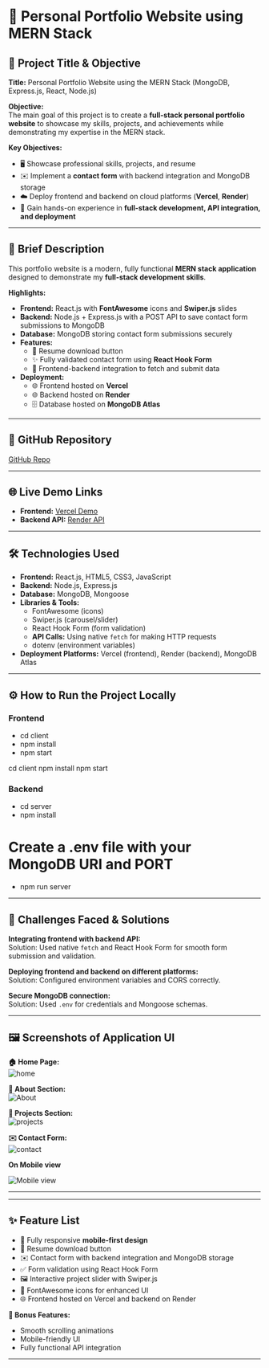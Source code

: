 # 🚀 Personal Portfolio Website using MERN Stack

## 🎯 Project Title & Objective
**Title:** Personal Portfolio Website using the MERN Stack (MongoDB, Express.js, React, Node.js)  

**Objective:**  
The main goal of this project is to create a **full-stack personal portfolio website** to showcase my skills, projects, and achievements while demonstrating my expertise in the MERN stack.  

**Key Objectives:**  
- 🖥️ Showcase professional skills, projects, and resume  
- ✉️ Implement a **contact form** with backend integration and MongoDB storage  
- ☁️ Deploy frontend and backend on cloud platforms (**Vercel**, **Render**)  
- 🔧 Gain hands-on experience in **full-stack development, API integration, and deployment**  

---

## 📝 Brief Description
This portfolio website is a modern, fully functional **MERN stack application** designed to demonstrate my **full-stack development skills**.  

**Highlights:**  
- **Frontend:** React.js with **FontAwesome** icons and **Swiper.js** slides  
- **Backend:** Node.js + Express.js with a POST API to save contact form submissions to MongoDB
- **Database:** MongoDB storing contact form submissions securely  
- **Features:**  
  - 💾 Resume download button  
  - ✨ Fully validated contact form using **React Hook Form**  
  - 🔗 Frontend-backend integration to fetch and submit data  
- **Deployment:**  
  - 🌐 Frontend hosted on **Vercel**  
  - 🌐 Backend hosted on **Render**  
  - 🗄️ Database hosted on **MongoDB Atlas**  

---

## 🔗 GitHub Repository
[GitHub Repo](https://github.com/Harsh-Builds/My-Portfolio)  

---

## 🌐 Live Demo Links
- **Frontend:** [Vercel Demo](https://my-portfoliothis.vercel.app)  
- **Backend API:** [Render API](https://my-portfolio-65x9.onrender.com)  

---

## 🛠️ Technologies Used
- **Frontend:** React.js, HTML5, CSS3, JavaScript  
- **Backend:** Node.js, Express.js  
- **Database:** MongoDB, Mongoose  
- **Libraries & Tools:**  
  - FontAwesome (icons)  
  - Swiper.js (carousel/slider)  
  - React Hook Form (form validation)  
  - **API Calls:** Using native `fetch` for making HTTP requests  
  - dotenv (environment variables)  
- **Deployment Platforms:** Vercel (frontend), Render (backend), MongoDB Atlas  

---

## ⚙️ How to Run the Project Locally

### Frontend


- cd client
- npm install
- npm start

cd client
npm install
npm start


### Backend
- cd server
- npm install
# Create a .env file with your MongoDB URI and PORT
- npm run server

---

## 🧩 Challenges Faced & Solutions

**Integrating frontend with backend API:**  
Solution: Used native `fetch` and React Hook Form for smooth form submission and validation.

**Deploying frontend and backend on different platforms:**  
Solution: Configured environment variables and CORS correctly.  

**Secure MongoDB connection:**  
Solution: Used `.env` for credentials and Mongoose schemas.  

---

## 🖼️ Screenshots of Application UI

**🏠 Home Page:**  
![home](image.png) 

**👤 About Section:**  
![About](image-1.png)

**💼 Projects Section:**  
![projects](image-2.png)

**✉️ Contact Form:**  
![contact](image-3.png)

**On Mobile view**

![Mobile view](image-4.png)

---

---

## ✨ Feature List
- 📱 Fully responsive **mobile-first design**  
- 💾 Resume download button  
- ✉️ Contact form with backend integration and MongoDB storage  
- ✅ Form validation using React Hook Form  
- 🖼️ Interactive project slider with Swiper.js  
- 🎨 FontAwesome icons for enhanced UI  
- 🌐 Frontend hosted on Vercel and backend on Render  

**🎁 Bonus Features:**  
- Smooth scrolling animations  
- Mobile-friendly UI  
- Fully functional API integration  
---

